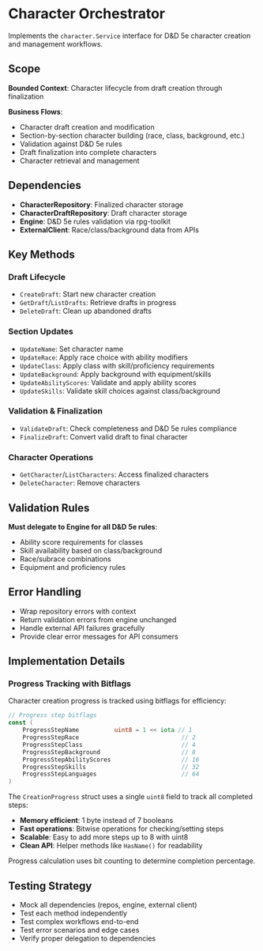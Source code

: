 # Character Orchestrator

Implements the `character.Service` interface for D&D 5e character creation and management workflows.

## Scope

**Bounded Context**: Character lifecycle from draft creation through finalization

**Business Flows**:
- Character draft creation and modification
- Section-by-section character building (race, class, background, etc.)
- Validation against D&D 5e rules
- Draft finalization into complete characters
- Character retrieval and management

## Dependencies

- **CharacterRepository**: Finalized character storage
- **CharacterDraftRepository**: Draft character storage  
- **Engine**: D&D 5e rules validation via rpg-toolkit
- **ExternalClient**: Race/class/background data from APIs

## Key Methods

### Draft Lifecycle
- `CreateDraft`: Start new character creation
- `GetDraft`/`ListDrafts`: Retrieve drafts in progress
- `DeleteDraft`: Clean up abandoned drafts

### Section Updates  
- `UpdateName`: Set character name
- `UpdateRace`: Apply race choice with ability modifiers
- `UpdateClass`: Apply class with skill/proficiency requirements
- `UpdateBackground`: Apply background with equipment/skills
- `UpdateAbilityScores`: Validate and apply ability scores
- `UpdateSkills`: Validate skill choices against class/background

### Validation & Finalization
- `ValidateDraft`: Check completeness and D&D 5e rules compliance
- `FinalizeDraft`: Convert valid draft to final character

### Character Operations
- `GetCharacter`/`ListCharacters`: Access finalized characters
- `DeleteCharacter`: Remove characters

## Validation Rules

**Must delegate to Engine for all D&D 5e rules**:
- Ability score requirements for classes
- Skill availability based on class/background
- Race/subrace combinations
- Equipment and proficiency rules

## Error Handling

- Wrap repository errors with context
- Return validation errors from engine unchanged
- Handle external API failures gracefully
- Provide clear error messages for API consumers

## Implementation Details

### Progress Tracking with Bitflags

Character creation progress is tracked using bitflags for efficiency:

```go
// Progress step bitflags
const (
    ProgressStepName          uint8 = 1 << iota // 1
    ProgressStepRace                             // 2
    ProgressStepClass                            // 4
    ProgressStepBackground                       // 8
    ProgressStepAbilityScores                    // 16
    ProgressStepSkills                           // 32
    ProgressStepLanguages                        // 64
)
```

The `CreationProgress` struct uses a single `uint8` field to track all completed steps:
- **Memory efficient**: 1 byte instead of 7 booleans
- **Fast operations**: Bitwise operations for checking/setting steps
- **Scalable**: Easy to add more steps up to 8 with uint8
- **Clean API**: Helper methods like `HasName()` for readability

Progress calculation uses bit counting to determine completion percentage.

## Testing Strategy

- Mock all dependencies (repos, engine, external client)
- Test each method independently
- Test complex workflows end-to-end
- Test error scenarios and edge cases
- Verify proper delegation to dependencies
